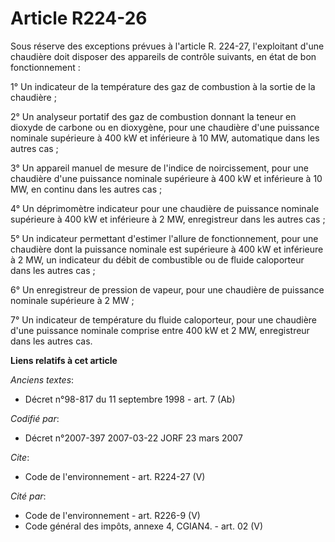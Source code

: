 # Article R224-26

Sous réserve des exceptions prévues à l'article R. 224-27, l'exploitant d'une chaudière doit disposer des appareils de
contrôle suivants, en état de bon fonctionnement : 

1° Un indicateur de la température des gaz de combustion à la sortie de la chaudière ; 

2° Un analyseur portatif des gaz de combustion donnant la teneur en dioxyde de carbone ou en dioxygène, pour une chaudière
d'une puissance nominale supérieure à 400 kW et inférieure à 10 MW, automatique dans les autres cas ; 

3° Un appareil manuel de mesure de l'indice de noircissement, pour une chaudière d'une puissance nominale supérieure à 400 kW
et inférieure à 10 MW, en continu dans les autres cas ; 

4° Un déprimomètre indicateur pour une chaudière de puissance nominale supérieure à 400 kW et inférieure à 2 MW, enregistreur
dans les autres cas ; 

5° Un indicateur permettant d'estimer l'allure de fonctionnement, pour une chaudière dont la puissance nominale est
supérieure à 400 kW et inférieure à 2 MW, un indicateur du débit de combustible ou de fluide caloporteur dans les autres
cas ; 

6° Un enregistreur de pression de vapeur, pour une chaudière de puissance nominale supérieure à 2 MW ; 

7° Un indicateur de température du fluide caloporteur, pour une chaudière d'une puissance nominale comprise entre 400 kW et 2
MW, enregistreur dans les autres cas.

**Liens relatifs à cet article**

_Anciens textes_:

  - Décret n°98-817 du 11 septembre 1998 - art. 7 (Ab)

_Codifié par_:

  - Décret n°2007-397 2007-03-22 JORF 23 mars 2007

_Cite_:

  - Code de l'environnement - art. R224-27 (V)

_Cité par_:

  - Code de l'environnement - art. R226-9 (V)
  - Code général des impôts, annexe 4, CGIAN4. - art. 02 (V)
